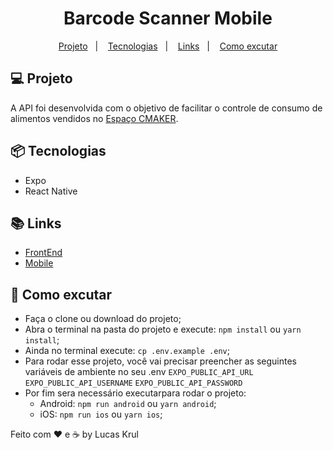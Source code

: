 <h1 align="center">
    Barcode Scanner Mobile
</h1>

<p align="center">
  <a href="#-projeto">Projeto</a>&nbsp;&nbsp;&nbsp;|&nbsp;&nbsp;&nbsp;
  <a href="#-tecnologias">Tecnologias</a>&nbsp;&nbsp;&nbsp;|&nbsp;&nbsp;&nbsp;
  <a href="#-links">Links</a>&nbsp;&nbsp;&nbsp;|&nbsp;&nbsp;&nbsp;
  <a href="#-como-excutar">Como excutar</a>
</p>

## 💻 Projeto

A API foi desenvolvida com o objetivo de facilitar o controle de consumo de alimentos vendidos no [Espaço CMAKER](https://www.cmaker.com.br/).

## 📦 Tecnologias

- Expo
- React Native

## 📚 Links
- [FrontEnd](https://github.com/l3k/frontend-barcode)
- [Mobile](https://github.com/l3k/api-barcode)

## 🤔 Como excutar

- Faça o clone ou download do projeto;
- Abra o terminal na pasta do projeto e execute: `npm install` ou `yarn install`;
- Ainda no terminal execute: `cp .env.example .env`;
- Para rodar esse projeto, você vai precisar preencher as seguintes variáveis de ambiente no seu .env
`EXPO_PUBLIC_API_URL`
`EXPO_PUBLIC_API_USERNAME`
`EXPO_PUBLIC_API_PASSWORD`
- Por fim sera necessário executarpara rodar o projeto:
  - Android: `npm run android` ou `yarn android`;
  - iOS: `npm run ios` ou `yarn ios`;



Feito com ♥ e ☕ by Lucas Krul
